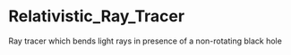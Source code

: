 # Relativistic_Ray_Tracer
Ray tracer which bends light rays in presence of a non-rotating black hole
